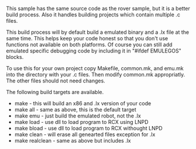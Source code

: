 This sample has the same source code as the rover sample, but it is a better build process.  Also it handles building projects which contain multiple .c files.

This build process will by default build a emulated binary and a .lx file at the same time.  This helps keep your code honest so that you don't use functions not available on both platforms.  Of course you can still add emulated specific debugging code by including it in "#ifdef EMULEGOS" blocks.

To use this for your own project copy Makefile, common.mk, and emu.mk into the directory with your .c files.  Then modify common.mk appropriatly.  The other files should not need changes.

The following build targets are available.

* make - this will build an x86 and .lx version of your code
* make all - same as above, this is the default target
* make emu - just build the emulated robot, not the .lx
* make load - use dll to load program to RCX using LNPD
* make bload - use dll to load program to RCX withought LNPD
* make clean - will erase all genearted files exception for .lx
* make realclean - same as above but includes .lx
